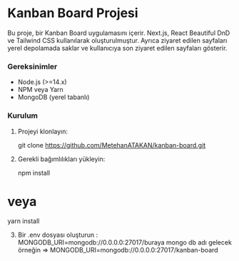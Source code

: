 # Kanban Board Projesi

Bu proje, bir Kanban Board uygulamasını içerir. Next.js, React Beautiful DnD ve Tailwind CSS kullanılarak oluşturulmuştur. Ayrıca ziyaret edilen sayfaları yerel depolamada saklar ve kullanıcıya son ziyaret edilen sayfaları gösterir.

### Gereksinimler

- Node.js (>=14.x)
- NPM veya Yarn
- MongoDB (yerel tabanlı)

### Kurulum

1. Projeyi klonlayın:

   git clone https://github.com/MetehanATAKAN/kanban-board.git
   
2. Gerekli bağımlılıkları yükleyin:

   npm install

# veya

yarn install

3. Bir .env dosyası oluşturun :
MONGODB_URI=mongodb://0.0.0.0:27017/buraya mongo db adı gelecek örneğin => MONGODB_URI=mongodb://0.0.0.0:27017/kanban-board

